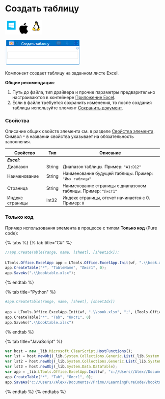 # Создать таблицу

![](<../../../.gitbook/assets/image (100) (1) (1) (1) (1) (1) (1) (1) (1) (42).png>)

![](../../../.gitbook/assets/excel-create-table.png)

Компонент создает таблицу на заданном листе Excel.

**Общие рекомендации**:

1. Путь до файла, тип драйвера и прочие параметры предварительно настраиваются в контейнере [Приложение Excel](https://docs.primo-rpa.ru/primo-rpa/g_elements/el_basic/els_excel/el_excel_app).
2. Если в файле требуется сохранить изменения, то после создания таблицы используйте элемент [Сохранить документ](https://docs.primo-rpa.ru/primo-rpa/g_elements/el_basic/els_excel/el_excel_save).

### Свойства
Описание общих свойств элемента см. в разделе [Свойства элемента](https://docs.primo-rpa.ru/primo-rpa/primo-studio/process/elements#svoistva-elementa).\
Символ `*` в названии свойства указывает на обязательность заполнения.

| Свойство        | Тип    | Описание                                                                                                                                      |
| --------------- | ------ | --------------------------------------------------------------------------------------------------------------------------------------------- |
| _**Excel:**_    |        |                                                                                                                                              |
| Диапазон        | String | Диапазон таблицы. Пример: `"A1:D12"`                                                                                                          |
| Наименование    | String | Наименование будущей таблицы. Пример: `"Имя_таблицы"`                                                                                         |
| Страница        | String | Наименование страницы с диапазоном таблицы. Пример: `"Лист1"`                                                                                 |
| Индекс страницы | Int32  | Индекс страницы, отсчет начинается с 0. Пример: `0`                                                                                           |

### Только код
Пример использования элемента в процессе с типом **Только код** (Pure code):
  
{% tabs %}
{% tab title="C#" %}
```csharp
//app.CreateTable(range, name, [sheet], [sheetIdx]);
		
LTools.Office.ExcelApp app = LTools.Office.ExcelApp.Init(wf, ".\\book.xlsx", ";", LTools.Office.Model.InteropTypes.DX);
app.CreateTable("*", "TableName", "Лист1", 0);
app.SaveAs(".\\booktable.xlsx");
```
{% endtab %}

{% tab title="Python" %}
```python
#app.CreateTable(range, name, [sheet], [sheetIdx])
		
app = LTools.Office.ExcelApp.Init(wf, ".\\book.xlsx", ";", LTools.Office.Model.InteropTypes.DX)
app.CreateTable("*", "Tab", "Лист1", 0)
app.SaveAs(".\\booktable.xlsx")
```
{% endtab %}

{% tab title="JavaScript" %}
```javascript
var host = new _lib.Microsoft.ClearScript.HostFunctions();
var lst = host.newObj(_lib.System.Collections.Generic.List(_lib.System.Collections.Generic.List(_lib.System.String)));
var lst2 = host.newObj(_lib.System.Collections.Generic.List(_lib.System.Collections.Generic.List(_lib.LTools.Office.Model.ExcelCellInfo)));
var lst3 = host.newObj(_lib.System.Data.DataTable);
var app = _lib.LTools.Office.ExcelApp.Init(wf, "c://Users//Alex//Documents//Primo//LearningPureCode//book.xlsx", ";", _lib.LTools.Office.Model.InteropTypes.DX);	
app.CreateTable("*", "Tab", "Лист1", 0);
app.SaveAs("c://Users//Alex//Documents//Primo//LearningPureCode//booktable.xlsx");
```
{% endtab %}
{% endtabs %}
